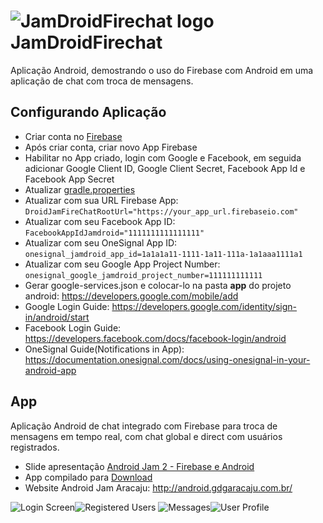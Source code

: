 **![JamDroidFirechat logo](https://yydsig.dm2303.livefilestore.com/y3mOT5vMitWd-vV8AEfIMgpop83vOlk7Y66jGnATblkUHQBni7rKwbEMQZ0qBSqRfTKgSqhRkutDeD8IZafgshbygA2c0WUq0uC-psNVFyDYwlTaL4J3ur5BxcvCWAGaIKh988WL3CD8aqvpxvge_2XJuUFXcpk0wjzsnCPPD42jpc/jamdroid.png?psid=1)JamDroidFirechat**
==================
Aplicação Android, demostrando o uso do Firebase com Android em uma aplicação de chat com troca de mensagens.

Configurando Aplicação
-------------

 - Criar conta no [Firebase](https://www.firebase.com/login/)
 - Após criar conta, criar novo App Firebase
 - Habilitar no App criado, login com Google e Facebook, em seguida adicionar Google Client ID, Google Client Secret, Facebook App Id e Facebook App Secret
 - Atualizar [gradle.properties](https://github.com/ygorcesar/JamDroidFireChat/blob/master/gradle.properties)
- Atualizar com sua URL Firebase App: `DroidJamFireChatRootUrl="https://your_app_url.firebaseio.com"`
- Atualizar com seu Facebook App ID: `FacebookAppIdJamdroid="1111111111111111"`
-  Atualizar com seu OneSignal App ID: `onesignal_jamdroid_app_id=1a1a1a11-1111-1a11-111a-1a1aaa1111a1`
- Atualizar com seu Google App Project Number: `onesignal_google_jamdroid_project_number=111111111111`
 - Gerar  google-services.json e colocar-lo na pasta **app** do projeto android:
   https://developers.google.com/mobile/add
 - Google Login Guide: https://developers.google.com/identity/sign-in/android/start
 - Facebook Login Guide: https://developers.facebook.com/docs/facebook-login/android
 - OneSignal Guide(Notifications in App): https://documentation.onesignal.com/docs/using-onesignal-in-your-android-app

App
-------------

Aplicação Android de chat integrado com Firebase para troca de mensagens em tempo real, com chat global e direct com usuários registrados.

 - Slide apresentação [Android Jam 2 - Firebase e Android](https://drive.google.com/a/nfeinbox.com.br/file/d/0B-EMWEc1ASc7MXczcUVpTm9Pam8/view)
 - App compilado para [Download](https://drive.google.com/file/d/0B-EMWEc1ASc7SlBHeDdTSjUtYkE/view?usp=sharing)
 - Website Android Jam Aracaju: http://android.gdgaracaju.com.br/
   
 ![Login Screen](https://xydsig.dm2303.livefilestore.com/y3m0WHoMivZCPkTe3yQ7Ul5nYZcjMvw90VSer1ATtOiEpdc1QXcu2W96Rd5hf7G8B__dmoHi3FN1CSqzQ7bGhVnkIOkExsFPzbQ-BDoXOBueF4ItNFWclfLAdXuBssNHcujSNvJP70MWtTo2Kc6RqEf8zXMaNKlXVtMCwcxcXeRJ8A/jamdroid_login.png?psid=1)![Registered Users](https://yiablq.dm2303.livefilestore.com/y3mfA1zN9KKnygG6-Gz9jTmKeDTlQOuzwhMOjipruPo5ZgGsmIJomMdE5S8DjVLsquS0WZ9UhgSjEpuQIdmgfHFI9sZE8o8vR5OUyHnIefvxCmvZtoj1uH9tTm2XToTrdKE0Vb-V_4CrUKskrdKghO2ekRg-m3TDadfa2p1pqPWxVE/jamdroid_main_app.PNG?psid=1)
![Messages](https://ycdsig.dm2303.livefilestore.com/y3mC_n7nBy1DTnKdFfHMtrwuJFgS3xF1J8c_jV8z5Q9HsNR90bBQub_-eqIEu3w7qNG1XMQZ_VOdoLvnHTNs3M8-BPvxkZH5luPxKGqC6SPu8EVL3EBRPqCJn_WijJLnwlq9DSQytBra85OZH7CAtHCwIwSHNBoeilRApj42oF1OyU/jamdroid_messages.png?psid=1)![User Profile](https://xsdsig.dm2303.livefilestore.com/y3mhRtinRsLngb6iCtzb0osU0Asfj9q3GiUfNjKJYuf16YgF0MbO1-0FGGOsBNwPFCpF5fFSId_JyucITo2RR6MrcLaHfJX0IDuv1WUn4TpVQO9iBZ9cuk3rqffsUnLpUU22AiKrl2rJ-sVtJ7xLwti-7jKhrF226dqMc35Pl9kbHo/jamdroid_user.png?psid=1)
